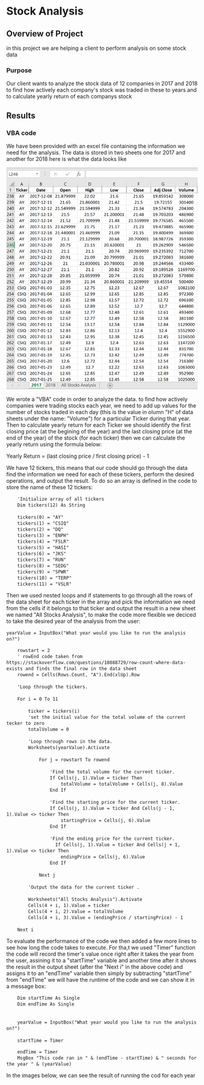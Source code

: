 # **Stock Analysis**  


## **Overview of Project**
in this project we are helping a client to perform analysis on some stock data  


### **Purpose**
Our client wants to analyze the stock data of 12 companies in 2017 and 2018 to find how actively each company's stock was traded in these to years and to calculate yearly return of each companys stock  


## **Results**  

### **VBA code**
We have been provided with an excel file containing the information we need for the analysis. The data is stored in two sheets one for 2017 and another for 2018 here is what the data looks like  

<img src="/scr-shots-stock/preview.png">  

We wrote a "VBA" code in order to analyze the data. to find how actively companies were trading stocks each year, we need to add up values for the number of stocks traded in each day (this is the value in olumn "H" of data sheets under the name: "Volume") for a particular Ticker during that year. Then to calculate yearly return for each Ticker we should identify the first closing price (at the begining of the year) and the last closing price (at the end of the year) of the stock (for each ticker) then we can calculate the yearly return using the formula below:  

Yearly Return = (last closing price / first closing price) - 1  

We have 12 tickers, this means that our code should go through the data find the information we need for each of these tickers, perform the desired operations, and output the result. To do so an array is defined in the code to store the name of these 12 tickers:  

```
    'Initialize array of all tickers
    Dim tickers(12) As String
    
    tickers(0) = "AY"
    tickers(1) = "CSIQ"
    tickers(2) = "DQ"
    tickers(3) = "ENPH"
    tickers(4) = "FSLR"
    tickers(5) = "HASI"
    tickers(6) = "JKS"
    tickers(7) = "RUN"
    tickers(8) = "SEDG"
    tickers(9) = "SPWR"
    tickers(10) = "TERP"
    tickers(11) = "VSLR"

```

Then we used nested loops and if statements to go through all the rows of the data sheet for each ticker in the array and pick the information we need from the cells if it belongs to that ticker and output the result in a new sheet we named "All Stocks Analysis", to make the code more flexible we deciced to take the desired year of the analysis from the user:  

```
yearValue = InputBox("What year would you like to run the analysis on?")
```


```
    rowstart = 2
    ' rowEnd code taken from https://stackoverflow.com/questions/18088729/row-count-where-data-exists and finds the final row in the data sheet
    rowend = Cells(Rows.Count, "A").End(xlUp).Row
    
    'Loop through the tickers.
    
    For i = 0 To 11
        
        ticker = tickers(i)
        'set the initial value for the total volume of the current tecker to zero
        totalVolume = 0
    
        'Loop through rows in the data.
        Worksheets(yearValue).Activate
            
            For j = rowstart To rowend
                
                'Find the total volume for the current ticker.
                If Cells(j, 1).Value = ticker Then
                    totalVolume = totalVolume + Cells(j, 8).Value
                End If
                
                'Find the starting price for the current ticker.
                If Cells(j, 1).Value = ticker And Cells(j - 1, 1).Value <> ticker Then
                    startingPrice = Cells(j, 6).Value
                End If
                
                'Find the ending price for the current ticker.
                  If Cells(j, 1).Value = ticker And Cells(j + 1, 1).Value <> ticker Then
                    endingPrice = Cells(j, 6).Value
                End If
                
            Next j
            
        'Output the data for the current ticker .
    
        Worksheets("All Stocks Analysis").Activate
        Cells(4 + i, 1).Value = ticker
        Cells(4 + i, 2).Value = totalVolume
        Cells(4 + i, 3).Value = (endingPrice / startingPrice) - 1
        
    Next i
```
To evaluate the performance of the code we then added a few more lines to see how long the code takes to execute. For tha,t we used "Timer" function the code will record the timer's value once right after it takes the year from the user, assining it to a "startTime" variable and another time after it shows the result in the output sheet (after the "Next i" in the above code) and assigns it to an "endTime" variable then simply by subtracting "startTime" from "endTime" we will have the runtime of the code and we can show it in a message box:  

```
    Dim startTime As Single
    Dim endTime As Single
    

    yearValue = InputBox("What year would you like to run the analysis on?")
    
    startTime = Timer
```

```
    endTime = Timer
    MsgBox "This code ran in " & (endTime - startTime) & " seconds for the year " & (yearValue)

```
In the images below, we can see the result of running the cod for each year

